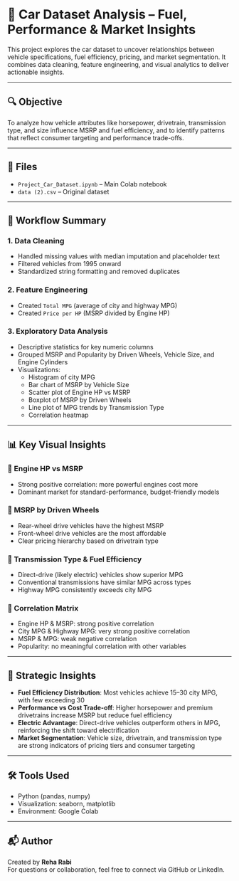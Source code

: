 # 🚗 Car Dataset Analysis – Fuel, Performance & Market Insights

This project explores the car dataset to uncover relationships between vehicle specifications, fuel efficiency, pricing, and market segmentation. It combines data cleaning, feature engineering, and visual analytics to deliver actionable insights.

---

## 🔍 Objective

To analyze how vehicle attributes like horsepower, drivetrain, transmission type, and size influence MSRP and fuel efficiency, and to identify patterns that reflect consumer targeting and performance trade-offs.

---

## 📁 Files

- `Project_Car_Dataset.ipynb` – Main Colab notebook
- `data (2).csv` – Original dataset


---

## 🧪 Workflow Summary

### 1. Data Cleaning
- Handled missing values with median imputation and placeholder text
- Filtered vehicles from 1995 onward
- Standardized string formatting and removed duplicates

### 2. Feature Engineering
- Created `Total MPG` (average of city and highway MPG)
- Created `Price per HP` (MSRP divided by Engine HP)

### 3. Exploratory Data Analysis
- Descriptive statistics for key numeric columns
- Grouped MSRP and Popularity by Driven Wheels, Vehicle Size, and Engine Cylinders
- Visualizations:
  - Histogram of city MPG
  - Bar chart of MSRP by Vehicle Size
  - Scatter plot of Engine HP vs MSRP
  - Boxplot of MSRP by Driven Wheels
  - Line plot of MPG trends by Transmission Type
  - Correlation heatmap

---

## 📊 Key Visual Insights

### 🔹 Engine HP vs MSRP
- Strong positive correlation: more powerful engines cost more
- Dominant market for standard-performance, budget-friendly models

### 🔹 MSRP by Driven Wheels
- Rear-wheel drive vehicles have the highest MSRP
- Front-wheel drive vehicles are the most affordable
- Clear pricing hierarchy based on drivetrain type

### 🔹 Transmission Type & Fuel Efficiency
- Direct-drive (likely electric) vehicles show superior MPG
- Conventional transmissions have similar MPG across types
- Highway MPG consistently exceeds city MPG

### 🔹 Correlation Matrix
- Engine HP & MSRP: strong positive correlation
- City MPG & Highway MPG: very strong positive correlation
- MSRP & MPG: weak negative correlation
- Popularity: no meaningful correlation with other variables

---

## 🧠 Strategic Insights

- **Fuel Efficiency Distribution**: Most vehicles achieve 15–30 city MPG, with few exceeding 30
- **Performance vs Cost Trade-off**: Higher horsepower and premium drivetrains increase MSRP but reduce fuel efficiency
- **Electric Advantage**: Direct-drive vehicles outperform others in MPG, reinforcing the shift toward electrification
- **Market Segmentation**: Vehicle size, drivetrain, and transmission type are strong indicators of pricing tiers and consumer targeting

---

## 🛠 Tools Used

- Python (pandas, numpy)
- Visualization: seaborn, matplotlib
- Environment: Google Colab

---

## 📬 Author

Created by **Reha Rabi**  
For questions or collaboration, feel free to connect via GitHub or LinkedIn.

